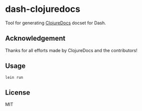 # dash-clojuredocs
Tool for generating [ClojureDocs](https://clojuredocs.org/) docset for Dash.

## Acknowledgement
Thanks for all efforts made by ClojureDocs and the contributors!

## Usage
```
lein run
```

## License
MIT
